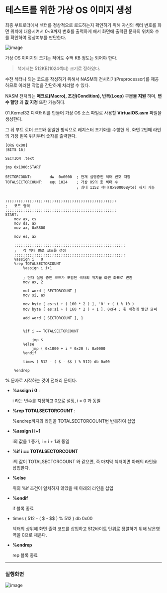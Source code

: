 # 테스트를 위한 가상 OS 이미지 생성

최종 부트로더에서 섹터를 정상적으로 로드하는지 확인하기 위해
자신의 섹터 번호를 화면 위치에 대응시켜서 0~9까지 번호를 출력하게 해서
화면에 출력된 문자의 위치와 수를 확인하여 정상여부를 판단한다.

![image](https://user-images.githubusercontent.com/34773827/60766532-29758280-a0e6-11e9-9aa2-e7644fe4108e.png)



가상 OS 이미지의 크기는 적어도 수백 KB 정도는 되어야 한다.

> 책에서는 512KB(1024섹터) 크기로 정하였다.

수천 섹터나 되는 코드를 작성하기 위해서
NASM의 전처리기(Preprocessor)를 제공하므로 이러한 작업을 간단하게 처리할 수 있다.

NASM 전처리는 **매크로(Macro), 조건(Condition), 반복(Loop) 구문을 지원** 하며,
**변수 할당** 과 **값 지정** 또한 가능하다.

01.Kernel32 디렉터리를 만들어 가상 OS 소스 파일로 사용할 **VirtualOS.asm** 파일을 생성한다.

그 뒤 부트 로더 코드와 동일한 방식으로 레지스터 초기화를 수행한 뒤,
화면 2번째 라인의 가장 왼쪽 위치부터 숫자를 출력한다.

```assembly
[ORG 0x00]
[BITS 16]

SECTION .text

jmp 0x1000:START

SECTORCOUNT:		dw	0x0000	; 현재 실행중인 섹터 번호 저장
TOTALSECTORCOUNT:	equ 1024	; 가상 OS의 총 섹터 수
								; 최대 1152 섹터(0x90000Byte) 까지 가능
							

;;;;;;;;;;;;;;;;;;;;;;;;;;;;;;;;;;;;;;;;;;;;;;;;;;
;	코드 영역
;;;;;;;;;;;;;;;;;;;;;;;;;;;;;;;;;;;;;;;;;;;;;;;;;;
START:
	mov ax, cs
	mov ds, ax
	mov ax, 0xB800
	
	mov es, ax
			
	;;;;;;;;;;;;;;;;;;;;;;;;;;;;;;;;;;;;;;;;;;;;;;;;;;
	;	각 섹터 별로 코드를 생성
	;;;;;;;;;;;;;;;;;;;;;;;;;;;;;;;;;;;;;;;;;;;;;;;;;;
	%assign i	0
	%rep TOTALSECTORCOUNT
		%assign i i+1
		
		; 현재 실행 중인 코드가 포함된 섹터의 위치를 화면 좌표로 변환
		mov ax, 2
		
		mul word [ SECTORCOUNT ]
		mov si, ax
		
		mov byte [ es:si + ( 160 * 2 ) ], '0' + ( i % 10 )
		mov byte [ es:si + ( 160 * 2 ) + 1 ], 0xF4 ; 흰 배경에 빨간 글씨
		
		add word [ SECTORCOUNT ], 1 
		
		
		%if i == TOTALSECTORCOUNT
			
			jmp $
		%else
			jmp ( 0x1000 + i * 0x20 ): 0x0000
		%endif
		
		times ( 512 - ( $ - $$ ) % 512)	db 0x00
		
	%endrep
```

**%** 문자로 시작하는 것이 전처리 문이다.

- **%assign i 0** :

  i 라는 변수를 지정하고 0으로 설정, i = 0 과 동일

- **%rep  TOTALSECTORCOUNT** :

   %endrep까지의 라인을 TOTALSECTORCOUNT번 반복하여 삽입

- **%assign i i+1**

  i의 값을 1 증가, i = i + 1과 동일

- **%if i == TOTALSECTORCOUNT**

  i의 값이 TOTALSECTORCOUNT 와 같으면, 즉 마지막 섹터이면 아래의 라인을 삽입한다.

- **%else**

  위의 %if 조건이 일치하지 않았을 때 아래의 라인을 삽입

- **%endif**

  if 블록 종료

- times ( 512 - ( $ - $$ ) % 512 ) db 0x00 

  섹터의 상위에 화면 출력 코드를 삽입하고 512바이트 단위로 정렬하기 위해 남은영역을 0으로 채운다.

- **%endrep**

  rep 블록 종료

<hr>

### 실행화면

![image](https://user-images.githubusercontent.com/34773827/60768307-ffc85580-a0fd-11e9-9fdf-3289f1f8fc83.png)

